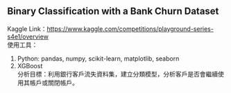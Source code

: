 ## Binary Classification with a Bank Churn Dataset
Kaggle Link：<https://www.kaggle.com/competitions/playground-series-s4e1/overview> \
使用工具：
1. Python: pandas, numpy, scikit-learn, matplotlib, seaborn
2. XGBoost \
分析目標：利用銀行客戶流失資料集，建立分類模型，分析客戶是否會繼續使用其帳戶或關閉帳戶。
